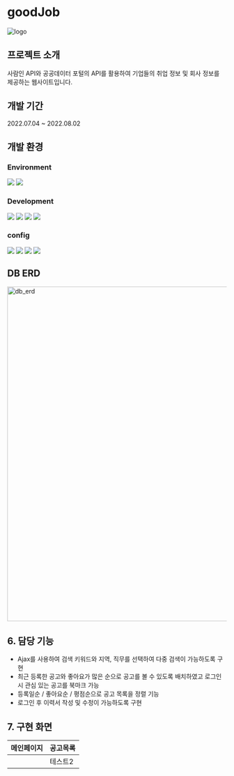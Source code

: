   # goodJob
![logo](https://user-images.githubusercontent.com/97607752/234814967-4c2b7fe4-e178-453a-ad91-c865abf890bb.jpg)

  ## 프로젝트 소개
  사람인 API와 공공데이터 포털의 API를 활용하여 기업들의 취업 정보 및 회사 정보를 제공하는 웹사이트입니다.
  
  ## 개발 기간
  2022.07.04 ~ 2022.08.02
  
  ## 개발 환경
  ### Environment
  <img src="https://img.shields.io/badge/git-F05032?style=for-the-badge&logo=git&logoColor=white"> <img src="https://img.shields.io/badge/github-181717?style=for-the-badge&logo=github&logoColor=white">
  
  ### Development
  <img src="https://img.shields.io/badge/java-007396?style=for-the-badge&logo=java&logoColor=white"> <img src="https://img.shields.io/badge/javascript-F7DF1E?style=for-the-badge&logo=javascript&logoColor=black"> <img src="https://img.shields.io/badge/springboot-6DB33F?style=for-the-badge&logo=springboot&logoColor=white"> <img src="https://img.shields.io/badge/bootstrap-7952B3?style=for-the-badge&logo=bootstrap&logoColor=white">
  
  ### config
  <img src="https://img.shields.io/badge/amazonaws-232F3E?style=for-the-badge&logo=amazonaws&logoColor=white"> <img src="https://img.shields.io/badge/apache tomcat-F8DC75?style=for-the-badge&logo=apachetomcat&logoColor=white"> <img src="https://img.shields.io/badge/mysql-4479A1?style=for-the-badge&logo=mysql&logoColor=white"> <img src="https://img.shields.io/badge/gradle-02303A?style=for-the-badge&logo=gradle&logoColor=white">
   
  ## DB ERD
  <img width="768" alt="db_erd" src="https://user-images.githubusercontent.com/97607752/234818032-d8e0c2da-2484-48cc-8ece-2defa69e9634.png">

  ## 6. 담당 기능
  - Ajax를 사용하여 검색 키워드와 지역, 직무를 선택하여 다중 검색이 가능하도록 구현
  - 최근 등록한 공고와 좋아요가 많은 순으로 공고를 볼 수 있도록 배치하였고 로그인 시 관심 있는 공고를 북마크 가능
  - 등록일순 / 좋아요순 / 평점순으로 공고 목록을 정렬 기능
  - 로그인 후 이력서 작성 및 수정이 가능하도록 구현
  
  ## 7. 구현 화면
  |메인페이지|공고목록|
|------|------|
| |테스트2|
  
  
